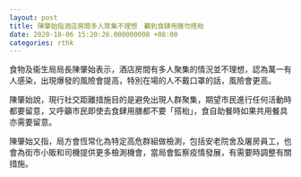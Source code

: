 ```yaml
---
layout: post
title: 陳肇始指酒店房間多人聚集不理想　籲到食肆用膳勿搭枱
date: 2020-10-06 15:20:26.000000000 +08:00
categories: rthk
---
```


食物及衞生局局長陳肇始表示，酒店房間有多人聚集的情況並不理想，認為萬一有人感染，出現爆發的風險會提高，特別在場的人不戴口罩的話，風險會更高。

陳肇始說，現行社交距離措施目的是避免出現人群聚集，期望市民進行任何活動時都要留意，又呼籲市民即使去食肆用膳都不要「搭枱」，食自助餐時如果共用餐具亦需要留意。

陳肇始又指，局方會恆常化為特定高危群組做檢測，包括安老院舍及屠房員工，也會為街市小販和司機提供更多檢測機會，當局會監察疫情發展，有需要時調整有關措施。
